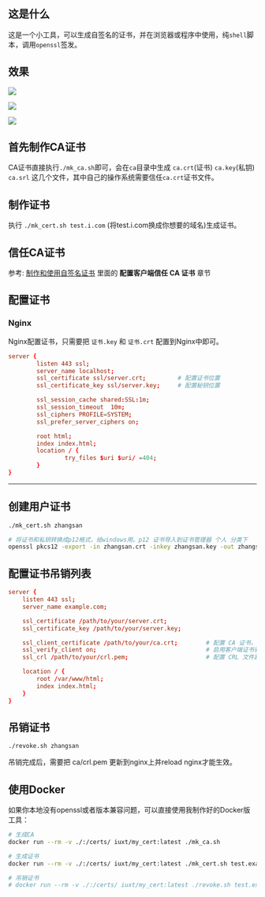 ## 这是什么

这是一个小工具，可以生成自签名的证书，并在浏览器或程序中使用，纯`shell`脚本，调用`openssl`签发。

## 效果

![](https://static.zahui.fan/images/202411071641322.png)

![](https://static.zahui.fan/images/202411071641461.png)

![](https://static.zahui.fan/images/202411071641156.png)


## 首先制作CA证书

CA证书直接执行`./mk_ca.sh`即可，会在`ca`目录中生成 `ca.crt`(证书) `ca.key`(私钥) `ca.srl` 这几个文件，其中自己的操作系统需要信任`ca.crt`证书文件。

## 制作证书

执行 `./mk_cert.sh test.i.com` (将test.i.com换成你想要的域名)生成证书。

## 信任CA证书


参考: [制作和使用自签名证书](https://zahui.fan/posts/097e5b7c/) 里面的 **配置客户端信任 CA 证书** 章节


## 配置证书

### Nginx

Nginx配置证书，只需要把 `证书.key` 和 `证书.crt` 配置到Nginx中即可。

```conf
server {
        listen 443 ssl;
        server_name localhost;
        ssl_certificate ssl/server.crt;         # 配置证书位置
        ssl_certificate_key ssl/server.key;     # 配置秘钥位置

        ssl_session_cache shared:SSL:1m;
        ssl_session_timeout  10m;
        ssl_ciphers PROFILE=SYSTEM;
        ssl_prefer_server_ciphers on;

        root html;
        index index.html;
        location / {
                try_files $uri $uri/ =404;
        }
}

```

---


## 创建用户证书

```bash
./mk_cert.sh zhangsan

# 将证书和私钥转换成p12格式，给windows用。p12 证书导入到证书管理器 个人 分类下
openssl pkcs12 -export -in zhangsan.crt -inkey zhangsan.key -out zhangsan.p12
```

## 配置证书吊销列表

```conf
server {
    listen 443 ssl;
    server_name example.com;

    ssl_certificate /path/to/your/server.crt;
    ssl_certificate_key /path/to/your/server.key;

    ssl_client_certificate /path/to/your/ca.crt;        # 配置 CA 证书，用于验证客户端证书的签发者
    ssl_verify_client on;                               # 启用客户端证书验证
    ssl_crl /path/to/your/crl.pem;                      # 配置 CRL 文件路径，用于检查吊销的证书

    location / {
        root /var/www/html;
        index index.html;
    }
}
```


## 吊销证书

```bash
./revoke.sh zhangsan
```

吊销完成后，需要把 ca/crl.pem 更新到nginx上并reload nginx才能生效。



## 使用Docker

如果你本地没有openssl或者版本兼容问题，可以直接使用我制作好的Docker版工具：

```bash
# 生成CA
docker run --rm -v ./:/certs/ iuxt/my_cert:latest ./mk_ca.sh

# 生成证书
docker run --rm -v ./:/certs/ iuxt/my_cert:latest ./mk_cert.sh test.example.com

# 吊销证书
# docker run --rm -v ./:/certs/ iuxt/my_cert:latest ./revoke.sh test.example.com
```